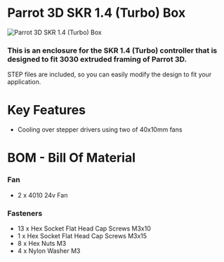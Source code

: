 # Parrot 3D SKR 1.4 (Turbo) Box
![Parrot 3D SKR 1.4 (Turbo) Box](https://github.com/narasak/parrot_3d/blob/master/printed_parts/skr_14/skr_14_control_box.jpg)

### This is an enclosure for the SKR 1.4 (Turbo) controller that is designed to fit 3030 extruded framing of Parrot 3D.<br/>
STEP files are included, so you can easily modify the design to fit your application.

Key Features
==========
*   Cooling over stepper drivers using two of 40x10mm fans

BOM - Bill Of Material
=================

### Fan
* 2 x 4010 24v Fan

### Fasteners
* 13 x Hex Socket Flat Head Cap Screws M3x10
* 1 x Hex Socket Flat Head Cap Screws M3x15
* 8 x Hex Nuts M3
* 4 x Nylon Washer M3
